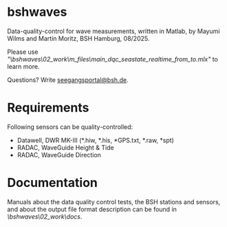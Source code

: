# bshwaves
Data-quality-control for wave measurements, written in Matlab, by Mayumi Wilms and Martin Moritz, BSH Hamburg, 08/2025.

Please use *"\bshwaves\02_work\m_files\main_dqc_seastate_realtime_from_to.mlx"* to learn more.

Questions? Write seegangsportal@bsh.de.

# Requirements
Following sensors can be quality-controlled:
- Datawell, DWR MK-III (*.hiw, *.his, *GPS.txt, *.raw, *spt) 
- RADAC, WaveGuide Height & Tide 
- RADAC, WaveGuide Direction 

# Documentation
Manuals about the data quality control tests, the BSH stations and sensors, and about the output file format description can be found in *\bshwaves\02_work\docs*.
